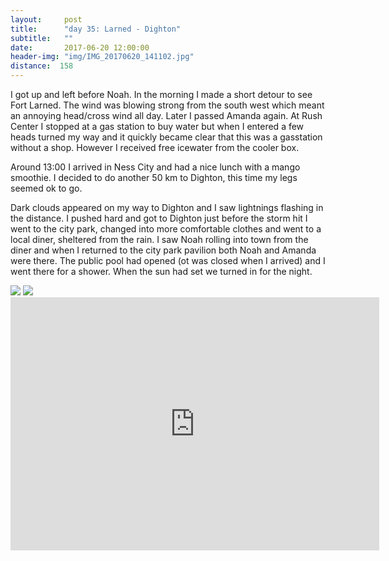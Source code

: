 ```yaml
---
layout:     post
title:      "day 35: Larned - Dighton"
subtitle:   ""
date:       2017-06-20 12:00:00
header-img: "img/IMG_20170620_141102.jpg"
distance:  158
---
```


I got up and left before Noah.
In the morning I made a short detour to see Fort Larned.
The wind was blowing strong from the south west which meant an annoying head/cross wind all day.
Later I passed Amanda again.
At Rush Center I stopped at a gas station to buy water but when I entered a few heads turned my way and it quickly became clear that this was a gasstation without a shop.
However I received free icewater from the cooler box.

Around 13:00 I arrived in Ness City and had a nice lunch with a mango smoothie.
I decided to do another 50 km to Dighton, this time my legs seemed ok to go.

Dark clouds appeared on my way to Dighton and I saw lightnings flashing in the distance.
I pushed hard and got to Dighton just before the storm hit 
I went to the city park, changed into more comfortable clothes and went to a local diner, sheltered from the rain.
I saw Noah rolling into town from the diner and when I returned to the city park pavilion both Noah and Amanda were there.
The public pool had opened (ot was closed when I arrived) and I went there for a shower.
When the sun had set we turned in for the night.


<img src="{{ site.baseurl }}/img/IMG_20170620_080138.jpg">
<span class="caption text-muted"></span>

<img src="{{ site.baseurl }}/img/IMG_20170620_153550.jpg">
<span class="caption text-muted"></span>


<iframe height='405' width='590' frameborder='0' allowtransparency='true' scrolling='no' src='https://www.strava.com/activities/1046442214/embed/8cbf642be4f01660ff6aad0e843917b55abaf460'></iframe>
